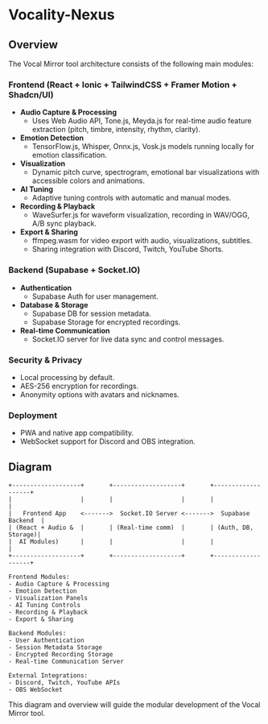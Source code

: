 # Vocality-Nexus

## Overview

The Vocal Mirror tool architecture consists of the following main modules:

### Frontend (React + Ionic + TailwindCSS + Framer Motion + Shadcn/UI)
- **Audio Capture & Processing**
  - Uses Web Audio API, Tone.js, Meyda.js for real-time audio feature extraction (pitch, timbre, intensity, rhythm, clarity).
- **Emotion Detection**
  - TensorFlow.js, Whisper, Onnx.js, Vosk.js models running locally for emotion classification.
- **Visualization**
  - Dynamic pitch curve, spectrogram, emotional bar visualizations with accessible colors and animations.
- **AI Tuning**
  - Adaptive tuning controls with automatic and manual modes.
- **Recording & Playback**
  - WaveSurfer.js for waveform visualization, recording in WAV/OGG, A/B sync playback.
- **Export & Sharing**
  - ffmpeg.wasm for video export with audio, visualizations, subtitles.
  - Sharing integration with Discord, Twitch, YouTube Shorts.

### Backend (Supabase + Socket.IO)
- **Authentication**
  - Supabase Auth for user management.
- **Database & Storage**
  - Supabase DB for session metadata.
  - Supabase Storage for encrypted recordings.
- **Real-time Communication**
  - Socket.IO server for live data sync and control messages.

### Security & Privacy
- Local processing by default.
- AES-256 encryption for recordings.
- Anonymity options with avatars and nicknames.

### Deployment
- PWA and native app compatibility.
- WebSocket support for Discord and OBS integration.

## Diagram

```
+-------------------+       +-------------------+       +-------------------+
|                   |       |                   |       |                   |
|   Frontend App    <------->  Socket.IO Server <------->  Supabase Backend  |
| (React + Audio &  |       | (Real-time comm)  |       | (Auth, DB, Storage)|
|  AI Modules)      |       |                   |       |                   |
+-------------------+       +-------------------+       +-------------------+

Frontend Modules:
- Audio Capture & Processing
- Emotion Detection
- Visualization Panels
- AI Tuning Controls
- Recording & Playback
- Export & Sharing

Backend Modules:
- User Authentication
- Session Metadata Storage
- Encrypted Recording Storage
- Real-time Communication Server

External Integrations:
- Discord, Twitch, YouTube APIs
- OBS WebSocket
```

This diagram and overview will guide the modular development of the Vocal Mirror tool.
